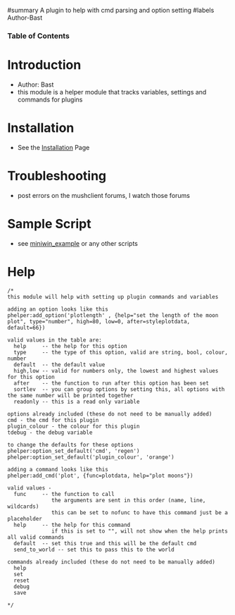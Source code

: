 ﻿#summary A plugin to help with cmd parsing and option setting
#labels Author-Bast

### Table of Contents ###


# Introduction #
  * Author: Bast
  * this module is a helper module that tracks variables, settings and commands for plugins

# Installation #
  * See the [Installation](Installation.md) Page

# Troubleshooting #
  * post errors on the mushclient forums, I watch those forums

# Sample Script #
  * see [miniwin\_example](miniwin_example.md) or any other scripts

# Help #
```
/*
this module will help with setting up plugin commands and variables

adding an option looks like this
phelper:add_option('plotlength' , {help="set the length of the moon plot", type="number", high=80, low=0, after=styleplotdata, default=66})

valid values in the table are:
  help     -- the help for this option
  type     -- the type of this option, valid are string, bool, colour, number
  default  -- the default value
  high,low -- valid for numbers only, the lowest and highest values for this option
  after    -- the function to run after this option has been set
  sortlev  -- you can group options by setting this, all options with the same number will be printed together
  readonly -- this is a read only variable

options already included (these do not need to be manually added)
cmd - the cmd for this plugin
plugin_colour - the colour for this plugin
tdebug - the debug variable

to change the defaults for these options
phelper:option_set_default('cmd', 'regen')
phelper:option_set_default('plugin_colour', 'orange')

adding a command looks like this
phelper:add_cmd('plot', {func=plotdata, help="plot moons"})

valid values -
  func     -- the function to call
              the arguments are sent in this order (name, line, wildcards)
              this can be set to nofunc to have this command just be a placeholder
  help     -- the help for this command
              if this is set to "", will not show when the help prints all valid commands
  default  -- set this true and this will be the default cmd
  send_to_world -- set this to pass this to the world

commands already included (these do not need to be manually added)
  help
  set
  reset
  debug
  save

*/
```